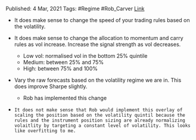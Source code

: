 

Published: 4 Mar, 2021
Tags: #Regime #Rob_Carver 
[Link](https://qoppac.blogspot.com/2021/03/does-it-make-sense-to-change-your.html)

- It does make sense to change the speed of your trading rules based on the volatility.
- It does make sense to change the allocation to momentum and carry rules as vol increase. Increase the signal strength as vol decreases.
	- Low vol: normalised vol in the bottom 25% quintile
	- Medium: between 25% and 75%
	- High: between 75% and 100%
- Vary the raw forecasts based on the volatility regime we are in. This does improve Sharpe slightly.
	- Rob has implemented this change

- `It does not make sense that Rob would implement this overlay of scaling the position based on the volatility quintil because the rules and the instrument position sizing are already normalizing volaitlity by targeting a constant level of volatility. This looks like overfitting to me.`
